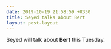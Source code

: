 ```yaml
---
date: 2019-10-19 21:58:59 +0330
title: Seyed talks about Bert
layout: post-layout
---
```


Seyed will talk about **Bert** this Tuesday.
